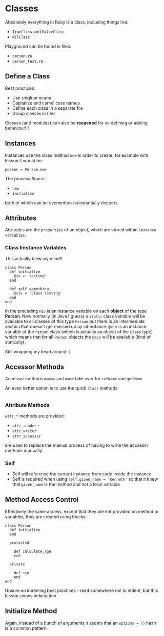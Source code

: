 # Classes

Absolutely everything in Ruby is a class, including things like:

- `TrueClass` and `FalseClass`
- `NilClass`

Playground can be found in files:

- `person.rb`
- `person_test.rb`

## Define a Class

Best practices:

- Use singluar nouns
- Capitalize and camel case names
- Define each class in a separate file
- Group classes in files

Classes (and modules) can also be **reopened** for re-defining or adding behaviour!!!

## Instances

Instances use the class method `new` in order to create, for example with lesson it would be:

```
person = Person.new
```

The process flow is:
- `new`
- `initialize`

both of which can be overwritten (substantially deeper). 

## Attributes

Attributes are the `properties` of an object, which are stored within `instance variables`.

### Class Iinstance Variables

This actually blew my mind!!  

```
class Person
  def initialize
    @iv = 'testing'
  end

  def self.something
    @civ = 'class testing'
  end 
end
```

In the preceding `@iv` is an instance variable on each **object** of the type **Person**.   Now normally (in Java I guess) a `static` class variable will be available to all classes of this type `Person` but there is an intermediate section that doesn't get messed up by inheritance.  `@civ` is an instance variable of the `Person` class (which is actually an object of the `Class` type) which means that for all `Person` objects the `@civ` will be available (kind of statically).

Still wrapping my head around it.

## Accessor Methods

Accessor methods `name=` and `name` take over for `setName` and `getName`.

An even better option is to use the quick `Class` methods:

```

```

### Attribute Methods

`attr_*` methods are provided:
- `attr_reader` - 
- `attr_writer`
- `attr_accessor`

are used to replace the manual process of having to write the accessor methods manually.

### Self

- Self will reference the current instance from code inside the instance.
- Self is required when using `self.given_name = 'Kenneth'` so that it knew that `given_name` is the method and not a local variable

## Method Access Control

Effectively the same access, except that they are not provided on method or variables, they are created using blocks:

```
class Person
  def initialize
  end

  protected

    def calculate_age
    end

  private

    def ssn
    end
end
```

Unsure on indenting best practices - read somewhere not to indent, but this lesson shows indentation.

## Initialize Method

Again, instead of a bunch of arguments it seems that an `options = {}` hash is a common pattern.
